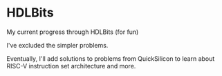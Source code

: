 # HDLBits
My current progress through HDLBits (for fun)


I've excluded the simpler problems. 

Eventually, I'll add solutions to problems from QuickSilicon to learn about RISC-V instruction set architecture and more.